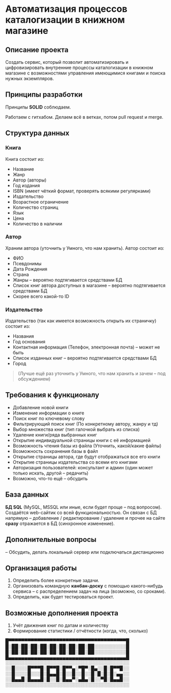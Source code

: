 # Автоматизация процессов каталогизации в книжном магазине

## Описание проекта

Создать сервис, который позволит автоматизировать и цифровизировать внутренние процессы каталогизации в книжном магазине с возможностями управления имеющимися книгами и поиска нужных экземпляров.

## Принципы разработки

Принципы **SOLID** соблюдаем.

Работаем с гитхабом. Делаем всё в ветках, потом pull request и merge.

## Структура данных

### Книга
Книга состоит из:
- Название
- Жанр
- Автор (авторы)
- Год издания
- ISBN (имеет чёткий формат, проверять всякими регулярками)
- Издательство
- Возрастное ограничение
- Количество страниц
- Язык
- Цена
- Количество в наличии


### Автор
Храним автора (уточнить у Умного, что нам хранить). Автор состоит из:
- ФИО
- Псевдонимы
- Дата Рождения
- Страна
- Жанры – вероятно подтягивается средствами БД
- Список книг автора доступных в магазине – вероятно подтягивается средствами БД
- Скорее всего какой-то ID

### Издательство
Издательство (так как имеется возможность открыть их страничку) состоит из:
- Названия
- Год основания
- Контактная информация (Телефон, электронная почта) – может не быть
- Список изданных книг – вероятно подтягивается средствами БД
- Город

> (Лучше ещё раз уточнить у Умного, что нам хранить и зачем – под обсуждением)

## Требования к функционалу

- Добавление новой книги
- Изменение информации о книге
- Поиск книг по ключевому слову
- Фильтрирующий поиск книг (По конкретному автору, жанру и тд)
- Выбор множества книг (тип галочкой выбрать из списка)
- Удаление книги/ряда выбранных книг
- Открытие индивидуальной страницы книги с её информацией
- Возможность чтения базы из файла (Уточнить, какой/какие файлы)
- Возможность сохранения базы в файл
- Открытие страницы автора, где будут отображаться все его книги
- Открытие страницы издательства со всеми его книгами
- Авторизация пользователей: консультант и админ (один может только искать, другой – редачить)
- Возможно, что-то ещё – обсудить

## База данных

**БД SQL** (MySQL, MSSQL или иные, если будет проще – под вопросом).  
Создаётся web-сайтик со всей функциональностью. Он связан с БД напрямую – добавление / редактирование / удаление и прочее на сайте **сразу** отражается в БД (синхронное изменение).


## Дополнительные вопросы

– Обсудить, делать локальный сервер или подключаться дистанционно

## Организация работы

1. Определить более конкретные задачи.
2. Организовать командную **канбан-доску** с помощью какого-нибудь сервиса – с распределением задач на лица (возможно, со сроками).
3. Определить, как будет тестироваться проект.

## Возможные дополнения проекта

1. Учёт движения книг по датам и количеству
2. Формирование статистики / отчётности (когда, что, сколько) 

█▀▀▀▀▀▀▀▀▀▀▀▀▀▀▀▀▀▀▀▀▀▀▀▀▀▀▀▀▀▀▀▀▀▀▀▀▀█
█░██░██░██░██░██░██░██░██░██░░░░░░░░░░█
█░██░██░██░██░██░██░██░██░██░░░░░░░░░░█
█▄▄▄▄▄▄▄▄▄▄▄▄▄▄▄▄▄▄▄▄▄▄▄▄▄▄▄▄▄▄▄▄▄▄▄▄▄█
░░░░░░░░░░░░░░░░░░░░░░░░░░░░░░░░░░░░░░░
░░█░░░░█▀▀▀█░█▀▀█░█▀▀▄░▀█▀░█▄░░█░█▀▀█░░
░░█░░░░█░░░█░█▄▄█░█░░█░░█░░█░█░█░█░▄▄░░
░░█▄▄█░█▄▄▄█░█░░█░█▄▄▀░▄█▄░█░░▀█░█▄▄█░░
░░░░░░░░░░░░░░░░░░░░░░░░░░░░░░░░░░░░░░░
